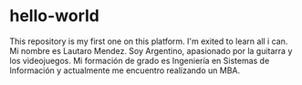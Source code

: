 # hello-world
This repository is my first one on this platform. I'm exited to learn all i can.
Mi nombre es Lautaro Mendez. Soy Argentino, apasionado por la guitarra y los videojuegos. Mi formación de grado es Ingeniería en Sistemas de Información y actualmente me encuentro realizando un MBA.
